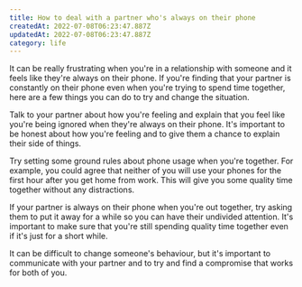 ```yaml
---
title: How to deal with a partner who's always on their phone
createdAt: 2022-07-08T06:23:47.887Z
updatedAt: 2022-07-08T06:23:47.887Z
category: life
---
```


It can be really frustrating when you're in a relationship with someone and it feels like they're always on their phone. If you're finding that your partner is constantly on their phone even when you're trying to spend time together, here are a few things you can do to try and change the situation.

Talk to your partner about how you're feeling and explain that you feel like you're being ignored when they're always on their phone. It's important to be honest about how you're feeling and to give them a chance to explain their side of things.

Try setting some ground rules about phone usage when you're together. For example, you could agree that neither of you will use your phones for the first hour after you get home from work. This will give you some quality time together without any distractions.

If your partner is always on their phone when you're out together, try asking them to put it away for a while so you can have their undivided attention. It's important to make sure that you're still spending quality time together even if it's just for a short while.

It can be difficult to change someone's behaviour, but it's important to communicate with your partner and to try and find a compromise that works for both of you.
